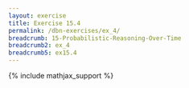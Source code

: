 ```yaml
---
layout: exercise
title: Exercise 15.4
permalink: /dbn-exercises/ex_4/
breadcrumb: 15-Probabilistic-Reasoning-Over-Time
breadcrumb2: ex_4
breadcrumb5: ex15.4
---
```


{% include mathjax_support %}


